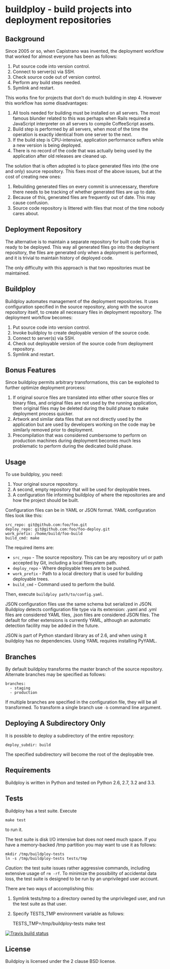 # buildploy - build projects into deployment repositories

## Background

Since 2005 or so, when Capistrano was invented, the deployment workflow
that worked for almost everyone has been as follows:

1. Put source code into version control.
2. Connect to server(s) via SSH.
3. Check source code out of version control.
4. Perform any build steps needed.
5. Symlink and restart.

This works fine for projects that don't do much building in step 4.
However this workflow has some disadvantages:

1. All tools needed for building must be installed on all servers.
The most famous blunder related to this was perhaps when Rails required
a JavaScript interpreter on all servers to compile CoffeeScript assets.
2. Build step is performed by all servers, when most of the time
the operation is exactly identical from one server to the next.
3. If the build step is CPU-intensive, application performance suffers
while a new version is being deployed.
4. There is no record of the code that was actually being used by
the application after old releases are cleaned up.

The solution that is often adopted is to place generated files into
(the one and only) source repository. This fixes most of the above
issues, but at the cost of creating new ones:

1. Rebuilding generated files on every commit is unnecessary, therefore
there needs to be tracking of whether generated files are up to date.
2. Because of this, generated files are frequently out of date. This
may cause confusion.
3. Source code repository is littered with files that most of the time
nobody cares about.

## Deployment Repository

The alternative is to maintain a separate repository for built code
that is ready to be deployed. This way all generated files go into the
deployment repository, the files are generated only when a deployment
is performed, and it is trivial to maintain history of deployed code.

The only difficulty with this approach is that two repositories must
be maintained.

## Buildploy

Buildploy automates management of the deployment repositories.
It uses configuration specified in the source repository, along with
the source repository itself, to create all necessary files in
deployment repository. The deployment workflow becomes:

1. Put source code into version control.
2. Invoke buildploy to create deployable version of the source code.
3. Connect to server(s) via SSH.
4. Check out deployable version of the source code from deployment repository.
5. Symlink and restart.

## Bonus Features

Since buildploy permits arbitrary transformations, this can be exploited
to further optimize deployment prorcess:

1. If original source files are translated into either other source files
or binary files, and original files are not used by the running application,
then original files may be deleted during the build phase to make deployment
process quicker.
2. Artwork and similar data files that are not directly used by the application
but are used by developers working on the code may be similarly removed
prior to deployment.
3. Precompilation that was considered cumbersome to perform on
production machines during deployment becomes much less problematic
to perform during the dedicated build phase.

## Usage

To use buildploy, you need:

1. Your original source repository.
2. A second, empty repository that will be used for deployable trees.
3. A configuration file informing buildploy of where the repositories are
and how the project should be built.

Configuration files can be in YAML or JSON format.
YAML configuration files look like this:

	src_repo: git@github.com:foo/foo.git
	deploy_repo: git@github.com:foo/foo-deploy.git
	work_prefix: /home/build/foo-build
	build_cmd: make

The required items are:

- ``src_repo`` - The source repository. This can be any repository url or
path accepted by Git, including a local filesystem path.
- ``deploy_repo`` - Where deployable trees are to be pushed.
- ``work_prefix`` - Path to a local directory that is used for building
deployable trees.
- ``build_cmd`` - Command used to perform the build.

Then, execute ``buildploy path/to/config.yaml``.

JSON configuration files use the same schema but serialized in JSON.
Buildploy detects configuration file type via its extension: .yaml and .yml
files are considered YAML files, .json files are considered JSON files.
The default for other extensions is currently YAML, although an automatic
detection facility may be added in the future.

JSON is part of Python standard library as of 2.6, and when using it
buildploy has no dependencies. Using YAML requires installing PyYAML.

## Branches

By default buildploy transforms the master branch of the source repository.
Alternate branches may be specified as follows:

	branches:
	  - staging
	  - production

If multiple branches are specified in the configuration file, they will
be all transformed. To transform a single branch use ``-b`` command line
argument.

## Deploying A Subdirectory Only

It is possible to deploy a subdirectory of the entire repository:

	deploy_subdir: build

The specified subdirectory will become the root of the deployable tree.

## Requirements

Buildploy is written in Python and tested on Python 2.6, 2.7, 3.2 and 3.3.

## Tests

Buildploy has a test suite. Execute

	make test

to run it.

The test suite is disk I/O intensive but does not need much space. If
you have a memory-backed /tmp partition you may want to use it as follows:

	mkdir /tmp/buildploy-tests
	ln -s /tmp/buildploy-tests tests/tmp

*Caution:* the test suite issues rather aggressive commands, including
extensive usage of `rm -rf`. To minimize the possibility of accidental data
loss, the test suite is designed to be run by an unprivileged user account.

There are two ways of accomplishing this:

1. Symlink tests/tmp to a directory owned by the unprivileged user, and
run the test suite as that user.
2. Specify TESTS_TMP environment variable as follows:

	TESTS_TMP=/tmp/buildploy-tests make test

<a href="https://travis-ci.org/p/buildploy"><img src="https://api.travis-ci.org/p/buildploy.png" alt="Travis build status" /></a>

## License

Buildploy is licensed under the 2 clause BSD license.
